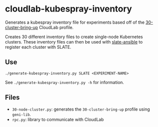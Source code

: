 # cloudlab-kubespray-inventory
Generates a kubespray inventory file for experiments based off of the [30-cluster-bring-up](https://www.cloudlab.us/show-profile.php?uuid=bfb6a8ec-0361-11eb-b7c5-e4434b2381fc) CloudLab profile.

Creates 30 different inventory files to create single-node Kubernetes clusters. These inventory files can then be used with [slate-ansible](https://github.com/slateci/slate-ansible) to register each cluster with SLATE.

## Use
`./generate-kubespray-inventory.py SLATE <EXPERIMENT-NAME>`

See `./generate-kubespray-inventory.py -h` for information.

## Files
- `30-node-cluster.py`: generates the `30-cluster-bring-up` profile using `geni-lib`.
- `rpc.py`: library to communicate with CloudLab
